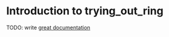 # Introduction to trying_out_ring

TODO: write [great documentation](http://jacobian.org/writing/what-to-write/)

